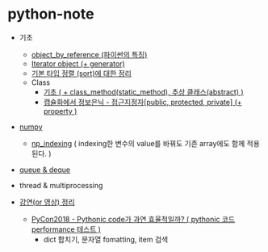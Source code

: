 # python-note

- 기초
  - [object_by_reference (파이썬의 특징)](https://github.com/yahwang/python-note/blob/master/object_reference.ipynb)
  - [Iterator object (+ generator)](https://github.com/yahwang/python-note/blob/master/iterator(+gen).ipynb)
  - [기본 타입 정렬 (sort)에 대한 정리](https://github.com/yahwang/python-note/blob/master/summary_sort.ipynb)
  - Class
     - [기초 ( + class_method(static_method), 추상 클래스(abstract) )](https://github.com/yahwang/python-note/blob/master/class.ipynb)  
     - [캡슐화에서 정보은닉 - 접근지정자[public, protected, private] (+ property )](https://github.com/yahwang/python-note/blob/master/class_private.ipynb)  
- [numpy](https://github.com/yahwang/python-note/tree/master/numpy)
  - [np_indexing](https://github.com/yahwang/python-note/tree/master/numpy/np_indexing.ipynb) ( indexing한 변수의 value를 바꿔도 기존 array에도 함께 적용된다. )

- [queue & deque](https://github.com/yahwang/python-note/blob/master/queue&deque.ipynb) 
- thread & multiprocessing

- [강연(or 영상) 정리](https://github.com/yahwang/python-note/tree/master/lectures)
  - [PyCon2018 - Pythonic code가 과연 효율적일까? ( pythonic 코드 performance 테스트 )](https://github.com/yahwang/python-note/blob/master/lectures/pycon_code_performance.ipynb)
    - dict 합치기, 문자열 fomatting, item 검색
